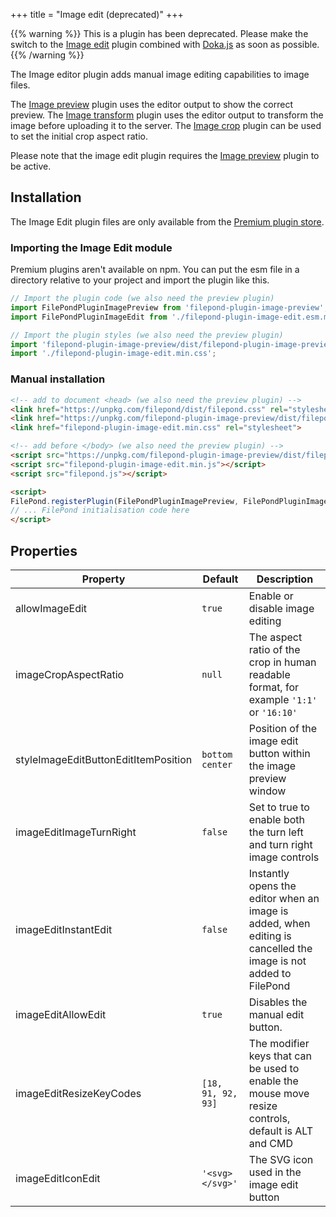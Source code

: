 +++
title = "Image edit (deprecated)"
+++

{{% warning %}}
This is a plugin has been deprecated. Please make the switch to the [Image edit](../image-edit) plugin combined with [Doka.js](https://pqina.nl/doka) as soon as possible.
{{% /warning %}}

The Image editor plugin adds manual image editing capabilities to image files.

The [Image preview](../image-preview) plugin uses the editor output to show the correct preview. The [Image transform](../image-transform) plugin uses the editor output to transform the image before uploading it to the server. The [Image crop](../image-crop) plugin can be used to set the initial crop aspect ratio.

Please note that the image edit plugin requires the [Image preview](../image-preview) plugin to be active.


## Installation

The Image Edit plugin files are only available from the [Premium plugin store](https://pqina.nl/filepond/image-editor.html).


### Importing the Image Edit module

Premium plugins aren't available on npm. You can put the esm file in a directory relative to your project and import the plugin like this.

```js
// Import the plugin code (we also need the preview plugin)
import FilePondPluginImagePreview from 'filepond-plugin-image-preview';
import FilePondPluginImageEdit from './filepond-plugin-image-edit.esm.min.js';

// Import the plugin styles (we also need the preview plugin)
import 'filepond-plugin-image-preview/dist/filepond-plugin-image-preview.css';
import './filepond-plugin-image-edit.min.css';
```

### Manual installation

```html
<!-- add to document <head> (we also need the preview plugin) -->
<link href="https://unpkg.com/filepond/dist/filepond.css" rel="stylesheet">
<link href="https://unpkg.com/filepond-plugin-image-preview/dist/filepond-plugin-image-preview.css" rel="stylesheet">
<link href="filepond-plugin-image-edit.min.css" rel="stylesheet">

<!-- add before </body> (we also need the preview plugin) -->
<script src="https://unpkg.com/filepond-plugin-image-preview/dist/filepond-plugin-image-preview.js"></script>
<script src="filepond-plugin-image-edit.min.js"></script>
<script src="filepond.js"></script>

<script>
FilePond.registerPlugin(FilePondPluginImagePreview, FilePondPluginImageEdit);
// ... FilePond initialisation code here
</script>
```

## Properties

| Property             | Default | Description                                                                             |
| -------------------- | ------- | --------------------------------------------------------------------------------------- |
| allowImageEdit       | `true`  | Enable or disable image editing                                                        |
| imageCropAspectRatio | `null`  | The aspect ratio of the crop in human readable format, for example `'1:1'` or `'16:10'` |
| styleImageEditButtonEditItemPosition | `bottom center` | Position of the image edit button within the image preview window |
| imageEditImageTurnRight | `false` | Set to true to enable both the turn left and turn right image controls |
| imageEditInstantEdit | `false` | Instantly opens the editor when an image is added, when editing is cancelled the image is not added to FilePond |
| imageEditAllowEdit | `true` | Disables the manual edit button. |
| imageEditResizeKeyCodes | `[18, 91, 92, 93]` | The modifier keys that can be used to enable the mouse move resize controls, default is ALT and CMD |
| imageEditIconEdit | `'<svg></svg>'` | The SVG icon used in the image edit button |
